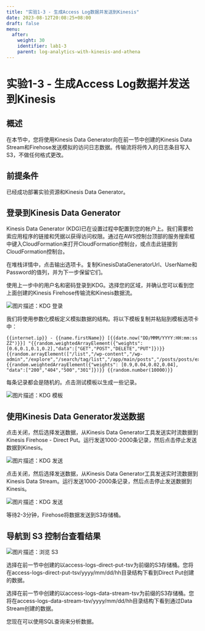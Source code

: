```yaml
---
title: "实验1-3 - 生成Access Log数据并发送到Kinesis"
date: 2023-08-12T20:08:25+08:00
draft: false
menu:
  after:
    weight: 30
    identifier: lab1-3
    parent: log-analytics-with-kinesis-and-athena
---
```


# 实验1-3 - 生成Access Log数据并发送到Kinesis

## 概述
在本节中，您将使用Kinesis Data Generator向在前一节中创建的Kinesis Data Stream和Firehose发送模拟的访问日志数据。传输流将将传入的日志条目写入S3，不做任何格式更改。

## 前提条件
已经成功部署实验资源和Kinesis Data Generator。

## 登录到Kinesis Data Generator
Kinesis Data Generator (KDG)已在设置过程中配置到您的帐户上。我们需要检索应用程序的链接和凭据以获得访问权限。通过在AWS控制台顶部的服务搜索框中键入CloudFormation来打开CloudFormation控制台，或点击此链接到CloudFormation控制台。

在堆栈详情中，点击输出选项卡。复制KinesisDataGeneratorUrl、UserName和Password的值列，并为下一步保留它们。

使用上一步中的用户名和密码登录到KDG。选择您的区域，并确认您可以看到您上面创建的Kinesis Firehose传输流和Kinesis数据流。

![图片描述：KDG 登录](/lab2-1-kdg-login.png)

我们将使用参数化模板定义模拟数据的结构。将以下模板复制并粘贴到模板选项卡中：  
```
{{internet.ip}} - {{name.firstName}} [{{date.now("DD/MMM/YYYY:HH:mm:ss ZZ")}}] "{{random.weightedArrayElement({"weights":[0.6,0.1,0.1,0.2],"data":["GET","POST","DELETE","PUT"]})}} {{random.arrayElement(["/list","/wp-content","/wp-admin","/explore","/search/tag/list","/app/main/posts","/posts/posts/explore"])}}" {{random.weightedArrayElement({"weights": [0.9,0.04,0.02,0.04], "data":["200","404","500","301"]})}} {{random.number(10000)}}
```


每条记录都会是随机的。点击测试模板以生成一些记录。

![图片描述：KDG 模板](/lab2-1-kdg-test-data.png)


## 使用Kinesis Data Generator发送数据

点击关闭，然后选择发送数据，从Kinesis Data Generator工具发送实时流数据到Kinesis Firehose - Direct Put。运行发送1000-2000条记录，然后点击停止发送数据到Kinesis。

![图片描述：KDG 发送](/lab2-1-kdg-send-data.png)

点击关闭，然后选择发送数据，从Kinesis Data Generator工具发送实时流数据到Kinesis Data Stream。运行发送1000-2000条记录，然后点击停止发送数据到Kinesis。

![图片描述：KDG 发送](/lab2-1-kdg-send-data.png)


等待2-3分钟，Firehose将数据发送到S3存储桶。

## 导航到 S3 控制台查看结果

![图片描述：浏览 S3](/lab2-1-s3-data.png)

选择在前一节中创建的以access-logs-direct-put-tsv为前缀的S3存储桶。您将在access-logs-direct-put-tsv/yyyy/mm/dd/hh目录结构下看到Direct Put创建的数据。

选择在前一节中创建的以access-logs-data-stream-tsv为前缀的S3存储桶。您将在access-logs-data-stream-tsv/yyyy/mm/dd/hh目录结构下看到通过Data Stream创建的数据。

您现在可以使用SQL查询来分析数据。

